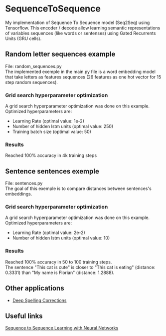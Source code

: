 # SequenceToSequence
My implementation of Sequence To Sequence model (Seq2Seq) using Tensorflow. This encoder / decode allow learning semantic representations of variables sequences (like words or sentenses) using Gated Recurrents Units (GRU cells).

## Random letter sequences example
File: random_sequences.py  
The implemented exemple in the main.py file is a word embedding model that take letters as features sequences (26 features as one hot vector for 15 step random sequences).

### Grid search hyperparameter optimization
A grid search hyperparameter optimization was done on this example.  
Optimized hyperparameters are:  
- Learning Rate (optimal value: 1e-2)
- Number of hidden lstm units (optimal value: 250)
- Training batch size (optimal value: 50)

### Results
Reached 100% accuracy in 4k training steps

## Sentence sentences exemple
File: sentences.py  
The goal of this exemple is to compare distances between sentences's embeddings.

### Grid search hyperparameter optimization
A grid search hyperparameter optimization was done on this example.  
Optimized hyperparameters are:  
- Learning Rate (optimal value: 2e-2)
- Number of hidden lstm units (optimal value: 10)

### Results
Reached 100% accuracy in 50 to 100 training steps.  
The sentence "This cat is cute" is closer to "This cat is eating" (distance: 0.3331) than "My name is Florian" (distance: 1.2888).

## Other applications
- [Deep Spelling Corrections](https://machinelearnings.co/deep-spelling-9ffef96a24f6)

## Useful links
[Sequence to Sequence Learning with Neural Networks](https://arxiv.org/pdf/1409.3215.pdf)

